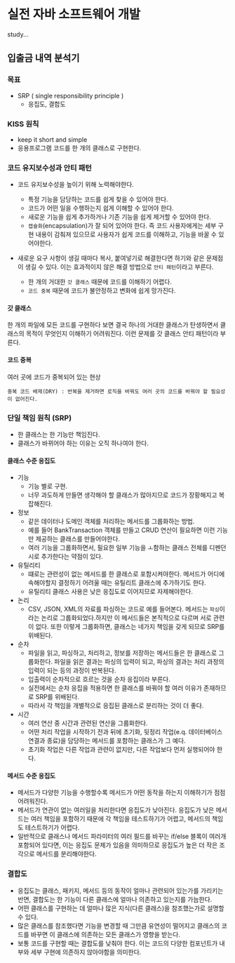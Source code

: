 # 실전 자바 소프트웨어 개발
study...

## 입출금 내역 분석기
### 목표
- SRP ( single responsibility principle )
  - 응집도, 결합도

### KISS 원칙
- keep it short and simple
- 응용프로그램 코드를 한 개의 클래스로 구현한다.

### 코드 유지보수성과 안티 패턴
- 코드 유지보수성을 높이기 위해 노력해야한다.
  - 특정 기능을 담당하는 코드를 쉽게 찾을 수 있어야 한다.
  - 코드가 어떤 일을 수행하는지 쉽게 이해할 수 있어야 한다.
  - 새로운 기능을 쉽게 추가하거나 기존 기능을 쉽게 제거할 수 있어야 한다.
  - ```캡슐화```(encapsulation)가 잘 되어 있어야 한다. 즉 코드 사용자에게는 세부 구현 내용이 감춰져 있으므로 사용자가 쉽게 코드를 이해하고, 기능을 바꿀 수 있어야한다.

- 새로운 요구 사항이 생길 때마다 복사, 붙여넣기로 해결한다면 하기와 같은 문제점이 생길 수 있다. 이는 효과적이지 않은 해결 방법으로 ```안티 패턴```이라고 부른다.
  - 한 개의 거대한 ```갓 클래스``` 때문에 코드를 이해하기 어렵다.
  - ```코드 중복``` 때문에 코드가 불안정하고 변화에 쉽게 망가진다.
  
#### 갓 클래스
한 개의 파일에 모든 코드를 구현하다 보면 결국 하나의 거대한 클래스가 탄생하면서 클래스의 목적이 무엇인지 이해하기 어려워진다. 이런 문제를 갓 클래스 안티 패턴이라 부른다.

#### 코드 중복
여러 곳에 코드가 중복되어 있는 현상

```중복 코드 배제(DRY) : 반복을 제거하면 로직을 바꿔도 여러 곳의 코드를 바꿔야 할 필요성이 없어진다.```

### 단일 책임 원칙 (SRP)
- 한 클래스는 한 기능만 책임진다.
- 클래스가 바뀌어야 하는 이유는 오직 하나여야 한다.

#### 클래스 수준 응집도
- 기능
  - 기능 별로 구현.
  - 너무 과도하게 만들면 생각해야 할 클래스가 많아지므로 코드가 장황해지고 복잡해진다.
- 정보
  - 같은 데이터나 도메인 객체를 처리하는 메서드를 그룹화하는 방법.
  - 예를 들어 BankTransaction 객체를 만들고 CRUD 연산이 필요하면 이런 기능만 제공하는 클래스를 만들어야한다.
  - 여러 기능을 그룹화하면서, 필요한 일부 기능을 ㅗ함하는 클래스 전체를 디펜던시로 추가한다는 약점이 있다.
- 유틸리티
  - 떄로는 관련성이 없는 메서드를 한 클래스로 포함시켜야한다. 메서드가 어디에 속해야할지 결정하기 어려울 때는 유틸리트 클래스에 추가하기도 한다.
  - 유틸리티 클래스 사용은 낮은 응집도로 이어지므로 자제해야한다.
- 논리
  - CSV, JSON, XML의 자료를 파싱하는 코드로 예를 들어본다. 메서드는 ```파싱```이라는 논리로 그룹화되었다.하지만 이 메서드들은 본직적으로 다르며 서로 관련이 없다. 또한 이렇게 그룹화하면, 클래스는 네가지 책임을 갖게 되므로 SRP를 위배된다.
- 순차
  - 파일을 읽고, 파싱하고, 처리하고, 정보를 저장하는 메서드들은 한 클래스로 그룹화한다. 파일을 읽은 결과는 파싱의 입력이 되고, 파싱의 결과는 처리 과정의 입력이 되는 등의 과정이 반복된다.
  - 입출력이 순차적으로 흐르는 것을 순차 응집이라 부른다.
  - 실전에서는 순차 응집을 적용하면 한 클래스를 바꿔야 할 여러 이유가 존재하므로 SRP를 위배된다. 
  - 따라서 각 책임을 개별적으로 응집된 클래스로 분리하는 것이 더 좋다.
- 시간
  - 여러 연산 중 시간과 관련된 연산을 그룹화한다.
  - 어떤 처리 작업을 시작하기 전과 뒤에 초기화, 뒷정리 작업(e.q. 데이터베이스 연결과 종료)을 담당하는 메서드를 포함하는 클래스가 그 예다.
  - 초기화 작업은 다른 작업과 관련이 없지만, 다른 작업보다 먼저 실행되어야 한다.
  
#### 메서드 수준 응집도
- 메서드가 다양한 기능을 수행할수록 메서드가 어떤 동작을 하는지 이해하기가 점점 어려워진다.
- 메서드가 연관이 없는 여러일을 처리한다면 응집도가 낮아진다. 응집도가 낮은 메서드는 여러 책임을 포함하기 때문에 각 책임을 테스트하기가 어렵고, 메서드의 책임도 테스트하기가 어렵다. 
- 일반적으로 클래스나 메서드 파라미터의 여러 필드를 바꾸는 if/else 블록이 여러개 포함되어 있다면, 이는 응집도 문제가 있음을 의미하므로 응집도가 높은 더 작은 조각으로 메서드를 분리해야한다.

### 결합도
- 응집도는 클래스, 패키지, 메서드 등의 동작이 얼마나 관련되어 있는가를 가리키는 반면, 결합도는 한 기능이 다른 클래스에 얼마나 의존하고 있는지를 가늠한다.
- 어떤 클래스를 구현하는 데 얼마나 많은 지식(다른 클래스)을 참조했는가로 설명할 수 있다. 
- 많은 클래스를 참조했다면 기능을 변경할 때 그만큼 유연성이 떨어지고 클래스의 코드를 바꾸면 이 클래스에 의존하는 모든 클래스가 영향을 받는다.
- 보통 코드를 구현할 때는 결합도를 낮춰야 한다. 이는 코드의 다양한 컴포넌트가 내부와 세부 구현에 의존하지 않아야함을 의미한다.